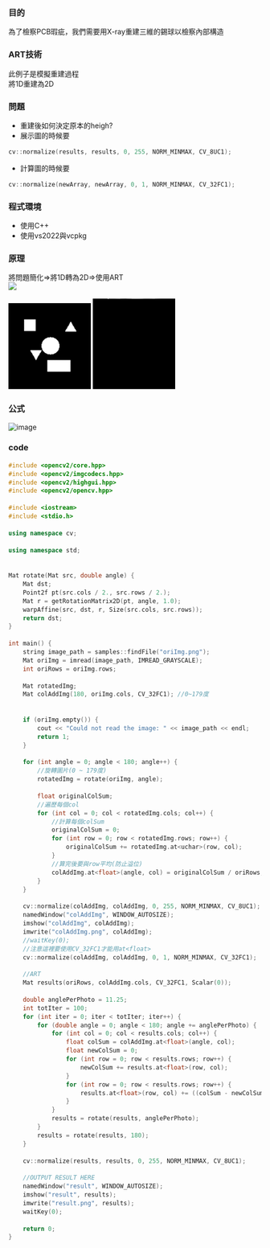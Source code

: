 ### 目的
為了檢察PCB瑕疵，我們需要用X-ray重建三維的錫球以檢察內部構造  

### ART技術
此例子是模擬重建過程  
將1D重建為2D  

### 問題
* 重建後如何決定原本的heigh?  
* 展示圖的時候要  
```cpp
cv::normalize(results, results, 0, 255, NORM_MINMAX, CV_8UC1);
```
* 計算圖的時候要
```cpp
cv::normalize(newArray, newArray, 0, 1, NORM_MINMAX, CV_32FC1);
```

### 程式環境
* 使用C++
* 使用vs2022與vcpkg

### 原理
將問題簡化=>將1D轉為2D=>使用ART  
<img src="https://user-images.githubusercontent.com/66452317/153179688-becb5349-5055-498a-9736-3300b9c04bca.png" width=600/>

![image](https://github.com/YuTing-Fang1999/NTU-Lab/blob/main/HomeWork/ART/resource/rotate.gif)
![image](https://github.com/YuTing-Fang1999/NTU-Lab/blob/main/HomeWork/ART/resource/addCol.gif)

### 公式

![image](https://user-images.githubusercontent.com/66452317/153180249-1c422d2a-2f52-443b-a226-9ff1c2e620c6.png)

### code
```cpp
#include <opencv2/core.hpp>
#include <opencv2/imgcodecs.hpp>
#include <opencv2/highgui.hpp>
#include <opencv2/opencv.hpp>

#include <iostream>
#include <stdio.h>

using namespace cv;

using namespace std;


Mat rotate(Mat src, double angle) {
	Mat dst;
	Point2f pt(src.cols / 2., src.rows / 2.);
	Mat r = getRotationMatrix2D(pt, angle, 1.0);
	warpAffine(src, dst, r, Size(src.cols, src.rows));
	return dst;
}

int main() {
	string image_path = samples::findFile("oriImg.png");
	Mat oriImg = imread(image_path, IMREAD_GRAYSCALE);
	int oriRows = oriImg.rows;

	Mat rotatedImg;
	Mat colAddImg(180, oriImg.cols, CV_32FC1); //0~179度
	

	if (oriImg.empty()) {
		cout << "Could not read the image: " << image_path << endl;
		return 1;
	}

	for (int angle = 0; angle < 180; angle++) {
		//旋轉圖片(0 ~ 179度)
		rotatedImg = rotate(oriImg, angle);
		
		float originalColSum;
		//遍歷每個col
		for (int col = 0; col < rotatedImg.cols; col++) {
			//計算每個colSum
			originalColSum = 0;
			for (int row = 0; row < rotatedImg.rows; row++) {
				originalColSum += rotatedImg.at<uchar>(row, col);
			}
			//算完後要與row平均(防止溢位)
			colAddImg.at<float>(angle, col) = originalColSum / oriRows;
		}
	}

	cv::normalize(colAddImg, colAddImg, 0, 255, NORM_MINMAX, CV_8UC1);
	namedWindow("colAddImg", WINDOW_AUTOSIZE);
	imshow("colAddImg", colAddImg);
	imwrite("colAddImg.png", colAddImg);
	//waitKey(0);
	//注意這裡要使用CV_32FC1才能用at<float>
	cv::normalize(colAddImg, colAddImg, 0, 1, NORM_MINMAX, CV_32FC1);
	
	//ART
	Mat results(oriRows, colAddImg.cols, CV_32FC1, Scalar(0));

	double anglePerPhoto = 11.25;
	int totIter = 100;
	for (int iter = 0; iter < totIter; iter++) {
		for (double angle = 0; angle < 180; angle += anglePerPhoto) {
			for (int col = 0; col < results.cols; col++) {
				float colSum = colAddImg.at<float>(angle, col);
				float newColSum = 0;
				for (int row = 0; row < results.rows; row++) {
					newColSum += results.at<float>(row, col);
				}
				for (int row = 0; row < results.rows; row++) {
					results.at<float>(row, col) += ((colSum - newColSum) / oriRows);
				}
			}
			results = rotate(results, anglePerPhoto);
		}
		results = rotate(results, 180);
	}

	cv::normalize(results, results, 0, 255, NORM_MINMAX, CV_8UC1);

	//OUTPUT RESULT HERE
	namedWindow("result", WINDOW_AUTOSIZE);
	imshow("result", results);
	imwrite("result.png", results);
	waitKey(0);

	return 0;
}

```

